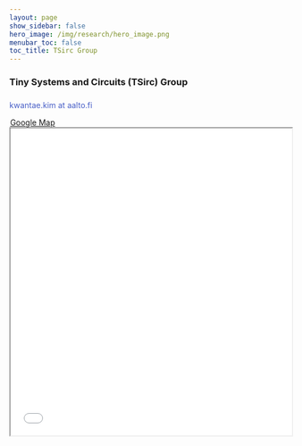 ```yaml
---
layout: page
show_sidebar: false
hero_image: /img/research/hero_image.png
menubar_toc: false
toc_title: TSirc Group
---
```


<style type="text/css">
/* Table */
.skip {display: none;}
.tab-row {display: flex; margin:0; padding: 0;}
.tab-cell {flex: 1; padding: 0; border: none;}

/* TOC */
.contents {position: sticky; top: 10%;}

/* Emoji */
@font-face {
  font-family: NotoColorEmojiLimited;
  unicode-range: U+1F1E6-1F1FF;
  src: url(https://raw.githack.com/googlefonts/noto-emoji/main/fonts/NotoColorEmoji.ttf);
}
.emoji {
  font-family: 'NotoColorEmojiLimited', -apple-system, BlinkMacSystemFont,
  'Segoe UI', Roboto, Helvetica, Arial, sans-serif, 'Apple Color Emoji',
  'Segoe UI Emoji', 'Segoe UI Symbol';
}
</style>
<script src="https://kit.fontawesome.com/46ff08c48c.js" crossorigin="anonymous"></script>
<link href="./../emoji.css" rel="stylesheet" type='text/css'>

<!-- --------- -->
<!-- Body Part -->
<!-- --------- -->

### Tiny Systems and Circuits (TSirc) Group

<span style="display: block; height: 0.5em;"></span>
<span style="color: #485fc7">
<i class="fa-solid fa-envelope fa-lg"></i>
kwantae.kim at aalto.fi
</span>

<a href="https://maps.app.goo.gl/iH7DGpqSJaBYeT1Z8" target="_blank">
<span style="margin-right: 0.05em;"></span>
<i class="fa-solid fa-location-dot fa-xl"></i>
<span style="margin-right: 0.05em;"></span>
Google Map
</a>

<iframe src="{{ site.base_url }}/TSirc-map_overlay.html" width="100%" height="550"></iframe>
